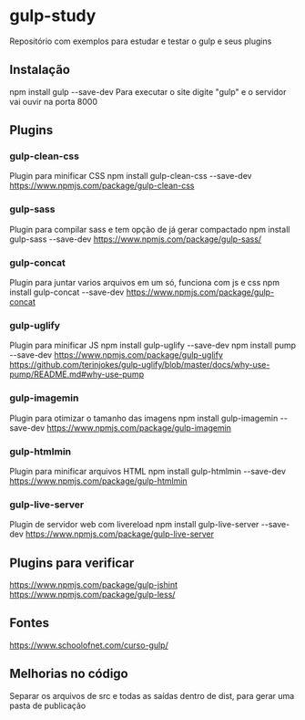 # gulp-study
Repositório com exemplos para estudar e testar o gulp e seus plugins

## Instalação
npm install gulp --save-dev
Para executar o site digite "gulp" e o servidor vai ouvir na porta 8000

## Plugins

### gulp-clean-css
Plugin para minificar CSS
npm install gulp-clean-css --save-dev
https://www.npmjs.com/package/gulp-clean-css

### gulp-sass
Plugin para compilar sass e tem opção de já gerar compactado
npm install gulp-sass --save-dev
https://www.npmjs.com/package/gulp-sass/

### gulp-concat
Plugin para juntar varios arquivos em um só, funciona com js e css
npm install gulp-concat --save-dev
https://www.npmjs.com/package/gulp-concat

### gulp-uglify
Plugin para minificar JS
npm install gulp-uglify --save-dev
npm install pump --save-dev
https://www.npmjs.com/package/gulp-uglify
https://github.com/terinjokes/gulp-uglify/blob/master/docs/why-use-pump/README.md#why-use-pump

### gulp-imagemin
Plugin para otimizar o tamanho das imagens
npm install gulp-imagemin --save-dev
https://www.npmjs.com/package/gulp-imagemin

### gulp-htmlmin
Plugin para minificar arquivos HTML
npm install gulp-htmlmin --save-dev
https://www.npmjs.com/package/gulp-htmlmin

### gulp-live-server
Plugin de servidor web com livereload
npm install gulp-live-server --save-dev
https://www.npmjs.com/package/gulp-live-server

## Plugins para verificar
https://www.npmjs.com/package/gulp-jshint
https://www.npmjs.com/package/gulp-less/

## Fontes
https://www.schoolofnet.com/curso-gulp/

## Melhorias no código
Separar os arquivos de src e todas as saídas dentro de dist, para gerar uma pasta de publicação